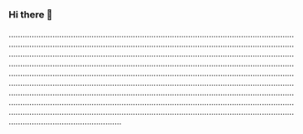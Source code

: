 ### Hi there 👋

.............................................................................................................................................................................................................................................................................................................................................................................................................................................................................................................................................................................................................................................................................................................................................................................................................................................................................................................................................................................................................................................................................................................................................................................................................
